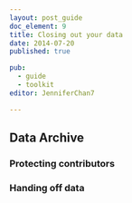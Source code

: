 ```yaml
---
layout: post_guide
doc_element: 9
title: Closing out your data
date: 2014-07-20
published: true

pub: 
  - guide
  - toolkit
editor: JenniferChan7

---
```


## Data Archive

### Protecting contributors

### Handing off data

